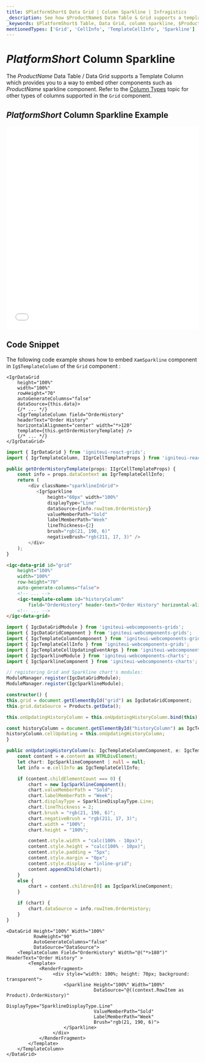 ```yaml
---
title: $PlatformShort$ Data Grid | Column Sparkline | Infragistics
_description: See how $ProductName$ Data Table & Grid supports a template column which provides you a way to embed other components such as the column sparkline.
_keywords: $PlatformShort$ Table, Data Grid, column sparkline, $ProductName$, data binding, Infragistics
mentionedTypes: ['Grid', 'CellInfo', 'TemplateCellInfo', 'Sparkline']
---
```


# $PlatformShort$ Column Sparkline

The $ProductName$ Data Table / Data Grid supports a Template Column which provides you to a way to embed other components such as $ProductName$ sparkline component. Refer to the [Column Types](data-grid-column-types.md) topic for other types of columns supported in the `Grid` component.

## $PlatformShort$ Column Sparkline Example

<div class="sample-container loading" style="height: 530px">
    <iframe id="charts/sparkline-grid-iframe" src='{environment:demosBaseUrl}/charts/sparkline-grid' width="100%" height="100%" seamless frameBorder="0" onload="onXPlatSampleIframeContentLoaded(this);"></iframe>
</div>
<sample-button src="charts/sparkline/grid"></sample-button>

<div class="divider--half"></div>

## Code Snippet

The following code example shows how to embed `XamSparkline` component in `Ig$TemplateColumn` of the `Grid` component :

```tsx
<IgrDataGrid
    height="100%"
    width="100%"
    rowHeight="70"
    autoGenerateColumns="false"
    dataSource={this.data}>
    {/* ... */}
    <IgrTemplateColumn field="OrderHistory"
    headerText="Order History"
    horizontalAlignment="center" width="*>120"
    template={this.getOrderHistoryTemplate} />
    {/* ... */}
</IgrDataGrid>
```

```ts
import { IgrDataGrid } from 'igniteui-react-grids';
import { IgrTemplateColumn, IIgrCellTemplateProps } from 'igniteui-react-grids';

public getOrderHistoryTemplate(props: IIgrCellTemplateProps) {
    const info = props.dataContext as IgrTemplateCellInfo;
    return (
        <div className="sparklineInGrid">
           <IgrSparkline
               height="60px" width="100%"
               displayType="Line"
               dataSource={info.rowItem.OrderHistory}
               valueMemberPath="Sold"
               labelMemberPath="Week"
               lineThickness={2}
               brush="rgb(21, 190, 6)"
               negativeBrush="rgb(211, 17, 3)" />
        </div>
    );
}
```

```html
<igc-data-grid id="grid"
    height="100%"
    width="100%"
    row-height="70"
    auto-generate-columns="false">
    <!-- ... -->
    <igc-template-column id="historyColumn"
        field="OrderHistory" header-text="Order History" horizontal-alignment="center" width="*>150"></igc-template-column>
    <!-- ... -->
</igc-data-grid>
```

```ts
import { IgcDataGridModule } from 'igniteui-webcomponents-grids';
import { IgcDataGridComponent } from 'igniteui-webcomponents-grids';
import { IgcTemplateColumnComponent } from 'igniteui-webcomponents-grids';
import { IgcTemplateCellInfo } from 'igniteui-webcomponents-grids';
import { IgcTemplateCellUpdatingEventArgs } from 'igniteui-webcomponents-grids';
import { IgcSparklineModule } from 'igniteui-webcomponents-charts';
import { IgcSparklineComponent } from 'igniteui-webcomponents-charts';

// registering Grid and Sparkline chart's modules:
ModuleManager.register(IgcDataGridModule);
ModuleManager.register(IgcSparklineModule);

constructor() {
this.grid = document.getElementById("grid") as IgcDataGridComponent;
this.grid.dataSource = Products.getData();

this.onUpdatingHistoryColumn = this.onUpdatingHistoryColumn.bind(this);

const historyColumn = document.getElementById("historyColumn") as IgcTemplateColumnComponent;
historyColumn.cellUpdating = this.onUpdatingHistoryColumn;
}

public onUpdatingHistoryColumn(s: IgcTemplateColumnComponent, e: IgcTemplateCellUpdatingEventArgs) {
    const content = e.content as HTMLDivElement;
    let chart: IgcSparklineComponent | null = null;
    let info = e.cellInfo as IgcTemplateCellInfo;

    if (content.childElementCount === 0) {
        chart = new IgcSparklineComponent();
        chart.valueMemberPath = "Sold";
        chart.labelMemberPath = "Week";
        chart.displayType = SparklineDisplayType.Line;
        chart.lineThickness = 2;
        chart.brush = "rgb(21, 190, 6)";
        chart.negativeBrush = "rgb(211, 17, 3)";
        chart.width = "100%";
        chart.height = "100%";

        content.style.width = "calc(100% - 10px)";
        content.style.height = "calc(100% - 10px)";
        content.style.padding = "5px";
        content.style.margin = "0px";
        content.style.display = "inline-grid";
        content.appendChild(chart);
    }
    else {
        chart = content.children[0] as IgcSparklineComponent;
    }

    if (chart) {
        chart.dataSource = info.rowItem.OrderHistory;
    }
}

```

```razor
<DataGrid Height="100%" Width="100%"
          RowHeight="90"
          AutoGenerateColumns="false"
          DataSource="DataSource">    
    <TemplateColumn Field="OrderHistory" Width="@("*>180")" HeaderText="Order History" >                     
        <Template>
            <RenderFragment>
                 <div style="width: 100%; height: 70px; background: transparent">
                     <Sparkline Height="100%" Width="100%"
                                DataSource="@((context.RowItem as Product).OrderHistory)"
                                DisplayType="SparklineDisplayType.Line"
                                ValueMemberPath="Sold"
                                LabelMemberPath="Week"
                                Brush="rgb(21, 190, 6)">
                     </Sparkline>
                 </div>
            </RenderFragment>
        </Template>
    </TemplateColumn>
</DataGrid>
```
